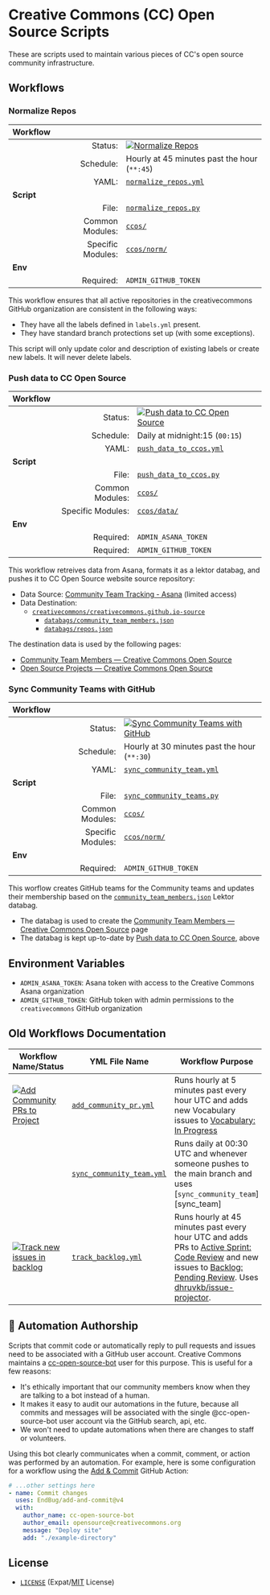 # Creative Commons (CC) Open Source Scripts

These are scripts used to maintain various pieces of CC's open source community
infrastructure.


## Workflows


###  Normalize Repos

| **Workflow** | | |
| -- | --: | --- |
| | Status: | [![Normalize Repos][norm_badge]][norm_link] |
| | Schedule: | Hourly at 45 minutes past the hour (`**:45`) |
| | YAML: | [`normalize_repos.yml`][norm_pr_yml] |
| **Script** | | |
| | File: | [`normalize_repos.py`][norm_file] |
| | Common Modules: | [`ccos/`](ccos/) |
| | Specific Modules: | [`ccos/norm/`](ccos/norm/) |
| **Env** | | |
| | Required: | `ADMIN_GITHUB_TOKEN` |

This workflow ensures that all active repositories in the creativecommons
GitHub organization are consistent in the following ways:
- They have all the labels defined in `labels.yml` present.
- They have standard branch protections set up (with some exceptions).

This script will only update color and description of existing labels or create
new labels. It will never delete labels.

[norm_badge]: https://github.com/creativecommons/ccos-scripts/actions/workflows/normalize_repos.yml/badge.svg
[norm_link]: https://github.com/creativecommons/ccos-scripts/actions/workflows/normalize_repos.yml
[norm_pr_yml]: .github/workflows/normalize_repos.yml
[norm_file]: normalize_repos.py


### Push data to CC Open Source

| **Workflow** | | |
| -- | --: | --- |
| | Status: | [![Push data to CC Open Source][data_badge]][data_link] |
| | Schedule: | Daily at midnight:15 (`00:15`) |
| | YAML: | [`push_data_to_ccos.yml`][push_ccos_yml] |
| **Script** | | |
| | File: | [`push_data_to_ccos.py`][data_file] |
| | Common Modules: | [`ccos/`](ccos/) |
| | Specific Modules: | [`ccos/data/`](ccos/data/) |
| **Env** | | |
| | Required: | `ADMIN_ASANA_TOKEN` |
| | Required: | `ADMIN_GITHUB_TOKEN` |

This workflow retreives data from Asana, formats it as a lektor databag, and
pushes it to CC Open Source website source repository:
- Data Source: [Community Team Tracking - Asana][asana] (limited access)
- Data Destination:
  - [`creativecommons/creativecommons.github.io-source`][ccos_source]
    - [`databags/community_team_members.json`][db_community]
    - [`databags/repos.json`][db_repos]

The destination data is used by the following pages:
- [Community Team Members — Creative Commons Open Source][ctlistpage]
- [Open Source Projects — Creative Commons Open Source][osproj]

[data_badge]: https://github.com/creativecommons/ccos-scripts/actions/workflows/push_data_to_ccos.yml/badge.svg
[data_link]: https://github.com/creativecommons/ccos-scripts/actions/workflows/push_data_to_ccos.yml
[push_ccos_yml]: .github/workflows/push_data_to_ccos.yml
[data_file]: push_data_to_ccos.py
[ctlistpage]: https://opensource.creativecommons.org/community/community-team/members/
[osproj]: https://opensource.creativecommons.org/contributing-code/projects/
[asana]: https://app.asana.com/0/1172465506923657/list
[ccos_source]: https://github.com/creativecommons/creativecommons.github.io-source
[db_community]: https://github.com/creativecommons/creativecommons.github.io-source/blob/main/databags/community_team_members.json
[db_repos]: https://github.com/creativecommons/creativecommons.github.io-source/blob/main/databags/repos.json


### Sync Community Teams with GitHub

| **Workflow** | | |
| -- | --: | --- |
| | Status: | [![Sync Community Teams with GitHub][team_badge]][team_link] |
| | Schedule: | Hourly at 30 minutes past the hour (`**:30`) |
| | YAML: | [`sync_community_team.yml`][sync_team_yml]  |
| **Script** | | |
| | File: | [`sync_community_teams.py`][team_file] |
| | Common Modules: | [`ccos/`](ccos/) |
| | Specific Modules: | [`ccos/norm/`](ccos/norm/) |
| **Env** | | |
| | Required: | `ADMIN_GITHUB_TOKEN` |

This worflow creates GitHub teams for the Community teams and updates their membership based on the [`community_team_members.json`][databag] Lektor databag.
 - The databag is used to create the [Community Team Members — Creative
   Commons Open Source][ctlistpage] page
 - The databag is kept up-to-date by [Push data to CC Open
   Source](#push-data-to-cc-open-source), above

[team_badge]: https://github.com/creativecommons/ccos-scripts/actions/workflows/sync_community_team.yml/badge.svg
[team_link]: https://github.com/creativecommons/ccos-scripts/actions/workflows/sync_community_team.yml
[team_file]: sync_community_teams.py
[databag]: https://github.com/creativecommons/creativecommons.github.io-source/blob/master/databags/community_team_members.json
[ctlistpage]: https://opensource.creativecommons.org/community/community-team/members/


## Environment Variables

- `ADMIN_ASANA_TOKEN`: Asana token with access to the Creative Commons Asana
  organization
- `ADMIN_GITHUB_TOKEN`: GitHub token with admin permissions to the
  `creativecommons` GitHub organization


## Old Workflows Documentation

| Workflow Name/Status | YML File Name | Workflow Purpose |
| -------------------- | ------------- | ---------------- |
| [![Add Community PRs to Project][b1]][l1] | [`add_community_pr.yml`][community_pr_yml] | Runs hourly at 5 minutes past every hour UTC and adds new Vocabulary issues to [Vocabulary: In Progress][vocab_in_progress] |
|  | [`sync_community_team.yml`][sync_team_yml] | Runs daily at 00:30 UTC and whenever someone pushes to the main branch and uses [`sync_community_team`][sync_team] |
| [![Track new issues in backlog][b5]][l5] | [`track_backlog.yml`][track_backlog] | Runs hourly at 45 minutes past every hour UTC and adds PRs to [Active Sprint: Code Review][active_sprint] and new issues to [Backlog: Pending Review][backlog_pending]. Uses [dhruvkb/issue-projector][issue-projector]. |

[b1]: https://github.com/creativecommons/ccos-scripts/actions/workflows/add_community_pr.yml/badge.svg
[l1]: https://github.com/creativecommons/ccos-scripts/actions/workflows/add_community_pr.yml
[b5]: https://github.com/creativecommons/ccos-scripts/actions/workflows/track_backlog.yml/badge.svg
[l5]: https://github.com/creativecommons/ccos-scripts/actions/workflows/track_backlog.yml

[community_pr_yml]: .github/workflows/add_community_pr.yml
[vocab_in_progress]: https://github.com/orgs/creativecommons/projects/13
[sync_team_yml]: .github/workflows/sync_community_team.yml
[track_backlog]: .github/workflows/track_backlog.yml
[active_sprint]: https://github.com/orgs/creativecommons/projects/7
[backlog_pending]: https://github.com/orgs/creativecommons/projects/10
[issue-projector]: https://github.com/dhruvkb/issue-projector


## :robot: Automation Authorship

Scripts that commit code or automatically reply to pull requests and issues
need to be associated with a GitHub user account. Creative Commons maintains a
[cc-open-source-bot](https://github.com/cc-open-source-bot) user for this
purpose. This is useful for a few reasons:

- It's ethically important that our community members know when they are
  talking to a bot instead of a human.
- It makes it easy to audit our automations in the future, because all commits
  and messages will be associated with the single @cc-open-source-bot user
account via the GitHub search, api, etc.
- We won't need to  update automations when there are changes to staff or
  volunteers.

Using this bot clearly communicates when a commit, comment, or action was
performed by an automation. For example, here is some configuration for a
workflow using the [Add & Commit](https://github.com/EndBug/add-and-commit)
GitHub Action:

```yml
# ...other settings here
- name: Commit changes
  uses: EndBug/add-and-commit@v4
  with:
    author_name: cc-open-source-bot
    author_email: opensource@creativecommons.org
    message: "Deploy site"
    add: "./example-directory"
```


## License

- [`LICENSE`](LICENSE) (Expat/[MIT][mit] License)

[mit]: http://www.opensource.org/licenses/MIT "The MIT License | Open Source Initiative"
